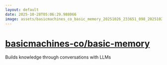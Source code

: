 ```yaml
---
layout: default
date: 2025-10-28T05:06:29.988066
image: assets/basicmachines_co_basic_memory_20251026_233651_098_20251027_002425_c312c9--20251027T012441318--cropped.png
---
```


# [basicmachines-co/basic-memory](https://github.com/basicmachines-co/basic-memory/)

Builds knowledge through conversations with LLMs
